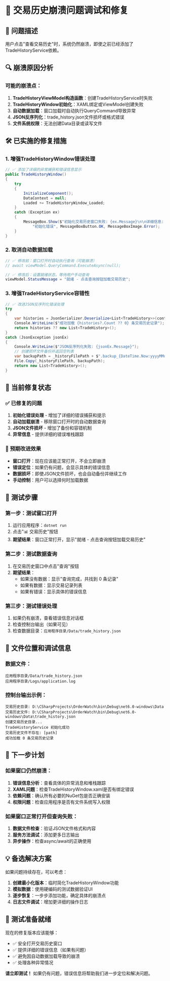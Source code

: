 # 🔧 交易历史崩溃问题调试和修复

## 🚨 **问题描述**
用户点击"查看交易历史"时，系统仍然崩溃，即使之前已经添加了TradeHistoryService依赖。

## 🔍 **崩溃原因分析**

### 可能的崩溃点：
1. **TradeHistoryViewModel构造函数**：创建TradeHistoryService时失败
2. **TradeHistoryWindow初始化**：XAML绑定或ViewModel创建失败
3. **自动数据加载**：窗口加载时自动执行QueryCommand导致异常
4. **JSON反序列化**：trade_history.json文件损坏或格式错误
5. **文件系统权限**：无法创建Data目录或读写文件

## 🛠️ **已实施的修复措施**

### 1. **增强TradeHistoryWindow错误处理**
```csharp
// ✅ 添加了详细的异常捕获和错误信息显示
public TradeHistoryWindow()
{
    try
    {
        InitializeComponent();
        DataContext = null;
        Loaded += TradeHistoryWindow_Loaded;
    }
    catch (Exception ex)
    {
        MessageBox.Show($"初始化交易历史窗口失败: {ex.Message}\n\n详细信息: {ex.StackTrace}", 
            "初始化错误", MessageBoxButton.OK, MessageBoxImage.Error);
    }
}
```

### 2. **取消自动数据加载**
```csharp
// ✅ 修改前：窗口打开时自动执行查询（可能崩溃）
// await viewModel.QueryCommand.ExecuteAsync(null);

// ✅ 修改后：设置就绪状态，等待用户手动查询
viewModel.StatusMessage = "就绪 - 点击查询按钮加载交易历史";
```

### 3. **增强TradeHistoryService容错性**
```csharp
// ✅ 改进JSON反序列化错误处理
try
{
    var histories = JsonSerializer.Deserialize<List<TradeHistory>>(content);
    Console.WriteLine($"成功加载 {histories?.Count ?? 0} 条交易历史记录");
    return histories ?? new List<TradeHistory>();
}
catch (JsonException jsonEx)
{
    Console.WriteLine($"JSON反序列化失败: {jsonEx.Message}");
    // 创建损坏文件备份并返回空列表
    var backupPath = _historyFilePath + $".backup_{DateTime.Now:yyyyMMdd_HHmmss}";
    File.Copy(_historyFilePath, backupPath);
    return new List<TradeHistory>();
}
```

## 🎯 **当前修复状态**

### ✅ **已修复的问题**
1. **初始化错误处理** - 增加了详细的错误捕获和提示
2. **自动加载崩溃** - 移除窗口打开时的自动数据查询
3. **JSON文件损坏** - 增加了备份和容错机制
4. **异常信息** - 提供详细的错误堆栈跟踪

### 🔄 **预期改进效果**
- **窗口打开**：现在应该能正常打开，不会立即崩溃
- **错误定位**：如果仍有问题，会显示具体的错误信息
- **数据损坏**：即使JSON文件损坏，也会自动备份并继续工作
- **手动控制**：用户可以选择何时加载数据

## 🧪 **测试步骤**

### 第一步：测试窗口打开
1. 运行应用程序：`dotnet run`
2. 点击"📊 交易历史"按钮
3. **期望结果**：窗口正常打开，显示"就绪 - 点击查询按钮加载交易历史"

### 第二步：测试数据查询
1. 在交易历史窗口中点击"查询"按钮
2. **期望结果**：
   - 如果没有数据：显示"查询完成，共找到 0 条记录"
   - 如果有数据：显示交易记录列表
   - 如果有错误：显示具体的错误信息

### 第三步：测试错误处理
1. 如果仍有崩溃，查看错误信息对话框
2. 检查控制台输出（如果可见）
3. 检查数据目录：`应用程序目录/Data/trade_history.json`

## 📁 **文件位置和调试信息**

### 数据文件：
```
应用程序目录/Data/trade_history.json
应用程序目录/Logs/application.log
```

### 控制台输出示例：
```
交易历史目录: D:\CSharpProjects\OrderWatch\bin\Debug\net6.0-windows\Data
交易历史文件: D:\CSharpProjects\OrderWatch\bin\Debug\net6.0-windows\Data\trade_history.json
创建交易历史目录...
TradeHistoryService 初始化成功
交易历史文件不存在: [path]
成功加载 0 条交易历史记录
```

## 🚀 **下一步计划**

### 如果窗口仍然崩溃：
1. **错误信息分析**：查看具体的异常消息和堆栈跟踪
2. **XAML问题**：检查TradeHistoryWindow.xaml是否有绑定错误
3. **依赖问题**：确认所有必要的NuGet包是否正确安装
4. **权限问题**：检查应用程序是否有文件系统写入权限

### 如果窗口正常打开但查询失败：
1. **数据文件检查**：验证JSON文件格式和内容
2. **服务方法调试**：添加更多日志输出
3. **异步操作**：检查async/await的正确使用

## 💡 **备选解决方案**

如果问题持续存在，可以考虑：
1. **创建最小化版本**：临时简化TradeHistoryWindow功能
2. **模拟数据**：使用硬编码的测试数据验证UI
3. **逐步恢复**：一步步添加功能，确定具体的崩溃点
4. **日志文件调试**：增加更详细的操作日志

## 🎉 **测试准备就绪**

现在的修复版本应该能够：
- ✅ 安全打开交易历史窗口
- ✅ 提供详细的错误信息（如果有问题）
- ✅ 避免因自动数据加载导致的崩溃
- ✅ 处理各种异常情况

**请立即测试！** 如果仍有问题，错误信息将帮助我们进一步定位和解决问题。 